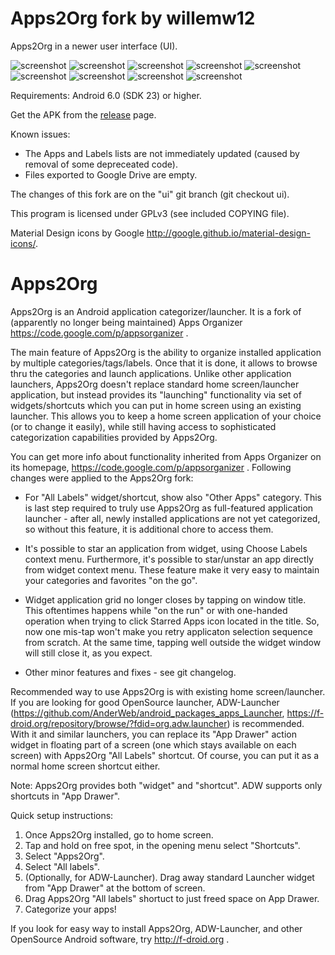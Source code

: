 
Apps2Org fork by willemw12
==========================

Apps2Org in a newer user interface (UI).

![screenshot](https://github.com/willemw12/apps2org/wiki/images/Screenshot_01.png) ![screenshot](https://github.com/willemw12/apps2org/wiki/images/Screenshot_02.png) ![screenshot](https://github.com/willemw12/apps2org/wiki/images/Screenshot_03.png) ![screenshot](https://github.com/willemw12/apps2org/wiki/images/Screenshot_04.png) ![screenshot](https://github.com/willemw12/apps2org/wiki/images/Screenshot_05.png) ![screenshot](https://github.com/willemw12/apps2org/wiki/images/Screenshot_06.png) ![screenshot](https://github.com/willemw12/apps2org/wiki/images/Screenshot_07.png) ![screenshot](https://github.com/willemw12/apps2org/wiki/images/Screenshot_08.png) ![screenshot](https://github.com/willemw12/apps2org/wiki/images/Screenshot_09.png)

Requirements: Android 6.0 (SDK 23) or higher.

Get the APK from the [release](https://github.com/willemw12/apps2org/releases) page.

Known issues:

* The Apps and Labels lists are not immediately updated (caused by removal of some depreceated code).
* Files exported to Google Drive are empty.

The changes of this fork are on the "ui" git branch (git checkout ui).

This program is licensed under GPLv3 (see included COPYING file).

Material Design icons by Google http://google.github.io/material-design-icons/.


Apps2Org
========

Apps2Org is an Android application categorizer/launcher. It is a fork
of (apparently no longer being maintained) Apps Organizer
https://code.google.com/p/appsorganizer .

The main feature of Apps2Org is the ability to organize installed
application by multiple categories/tags/labels. Once that it is done,
it allows to browse thru the categories and launch applications. Unlike
other application launchers, Apps2Org doesn't replace standard
home screen/launcher application, but instead provides its "launching"
functionality via set of widgets/shortcuts which you can put in home
screen using an existing launcher. This allows you to keep a home
screen application of your choice (or to change it easily), while still
having access to sophisticated categorization capabilities provided
by Apps2Org.

You can get more info about functionality inherited from Apps Organizer
on its homepage, https://code.google.com/p/appsorganizer . Following
changes were applied to the Apps2Org fork:

- For "All Labels" widget/shortcut, show also "Other Apps" category.
This is last step required to truly use Apps2Org as full-featured
application launcher - after all, newly installed applications are not
yet categorized, so without this feature, it is additional chore to
access them.

- It's possible to star an application from widget, using Choose Labels
context menu. Furthermore, it's possible to star/unstar an app directly
from widget context menu. These feature make it very easy to maintain
your categories and favorites "on the go".

- Widget application grid no longer closes by tapping on window title.
This oftentimes happens while "on the run" or with one-handed operation
when trying to click Starred Apps icon located in the title. So, now one
mis-tap won't make you retry applicaton selection sequence from scratch.
At the same time, tapping well outside the widget window will still close
it, as you expect.

- Other minor features and fixes - see git changelog.

Recommended way to use Apps2Org is with existing home screen/launcher.
If you are looking for good OpenSource launcher, ADW-Launcher
(https://github.com/AnderWeb/android_packages_apps_Launcher,
https://f-droid.org/repository/browse/?fdid=org.adw.launcher) is
recommended. With it and similar launchers, you can replace its
"App Drawer" action widget in floating part of a screen (one which
stays available on each screen) with Apps2Org "All Labels" shortcut.
Of course, you can put it as a normal home screen shortcut either.

Note: Apps2Org provides both "widget" and "shortcut". ADW supports
only shortcuts in "App Drawer".

Quick setup instructions:

1. Once Apps2Org installed, go to home screen.
2. Tap and hold on free spot, in the opening menu select "Shortcuts".
3. Select "Apps2Org".
4. Select "All labels".
5. (Optionally, for ADW-Launcher). Drag away standard Launcher widget
from "App Drawer" at the bottom of screen.
6. Drag Apps2Org "All labels" shortuct to just freed space on App
Drawer.
7. Categorize your apps!

If you look for easy way to install Apps2Org, ADW-Launcher, and other
OpenSource Android software, try http://f-droid.org .
